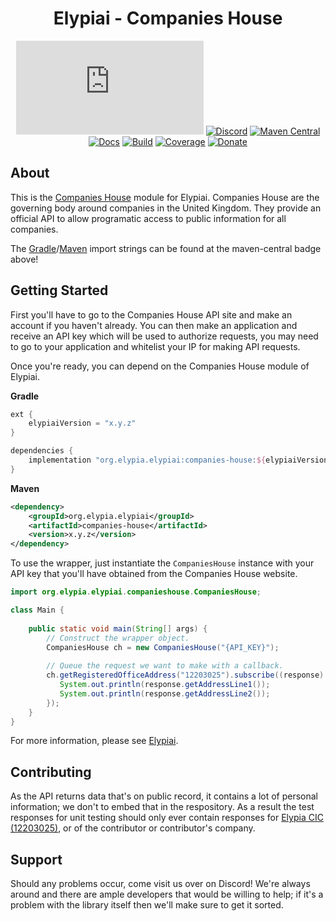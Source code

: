 <div align="center">

# Elypiai - Companies House
[![Matrix]][matrix-community] [![Discord]][discord-guild] [![Maven Central]][maven-page] [![Docs]][documentation] [![Build]][gitlab] [![Coverage]][gitlab] [![Donate]][elypia-donate]
</div>

## About
This is the [Companies House] module for Elypiai.
Companies House are the governing body around companies in the United Kingdom.
They provide an official API to allow programatic access to public information
for all companies.

The [Gradle]/[Maven] import strings can be found at the maven-central badge above!

## Getting Started
First you'll have to go to the Companies House API site and make an account if you haven't already. 
You can then make an application and receive an API key which will be used to authorize requests, 
you may need to go to your application and whitelist your IP for making API requests.

Once you're ready, you can depend on the Companies House module of Elypiai.

**Gradle**
```gradle
ext {
    elypiaiVersion = "x.y.z"
}

dependencies {
    implementation "org.elypia.elypiai:companies-house:${elypiaiVersion}"
}
```

**Maven**
```xml
<dependency>
    <groupId>org.elypia.elypiai</groupId>
    <artifactId>companies-house</artifactId>
    <version>x.y.z</version>
</dependency>
```

To use the wrapper, just instantiate the `CompaniesHouse` instance with your API key
that you'll have obtained from the Companies House website.

```java
import org.elypia.elypiai.companieshouse.CompaniesHouse;

class Main {
 
    public static void main(String[] args) {
        // Construct the wrapper object.
        CompaniesHouse ch = new CompaniesHouse("{API_KEY}");
        
        // Queue the request we want to make with a callback.
        ch.getRegisteredOfficeAddress("12203025").subscribe((response) -> {
           System.out.println(response.getAddressLine1());
           System.out.println(response.getAddressLine2());
        });
    }
}
```

For more information, please see [Elypiai].

## Contributing
As the API returns data that's on public record, it contains a lot of personal information;
we don't to embed that in the respository. As a result the test responses for 
unit testing should only ever contain responses for [Elypia CIC (12203025)], or 
of the contributor or contributor's company.

## Support
Should any problems occur, come visit us over on Discord! We're always around and there are
ample developers that would be willing to help; if it's a problem with the library itself then we'll
make sure to get it sorted.

[matrix-community]: https://matrix.to/#/+elypia:matrix.org "Matrix Invite"
[discord-guild]: https://discord.gg/hprGMaM "Discord Invite"
[maven-page]: https://search.maven.org/artifact/org.elypia.elypiai/cleverbot "Maven Central"
[documentation]: https://elypia.gitlab.io/elypiai/com/elypia/elypiai/cleverbot/package-summary.html "Documentation"
[gitlab]: https://gitlab.com/Elypia/elypiai/commits/master "Repository on GitLab"
[elypia-donate]: https://elypia.org/donate "Donate to Elypia"
[Gradle]: https://gradle.org/ "Depend via Gradle"
[Maven]: https://maven.apache.org/ "Depend via Maven"
[Companies House]: https://developer.companieshouse.gov.uk/api/docs/
[Elypiai]: https://gitlab.com/Elypia/elypiai "Elypiai Repository"
[Elypia CIC (12203025)]: https://beta.companieshouse.gov.uk/company/12203025

[Matrix]: https://img.shields.io/matrix/elypia:matrix.org?logo=matrix "Matrix Shield"
[Discord]: https://discord.com/api/guilds/184657525990359041/widget.png "Discord Shield"
[Maven Central]: https://img.shields.io/maven-central/v/org.elypia.elypiai/cleverbot "Download Shield"
[Docs]: https://img.shields.io/badge/docs-elypiai-blue.svg "Documentation Shield"
[Build]: https://gitlab.com/Elypia/elypiai/badges/master/pipeline.svg "GitLab Build Shield"
[Coverage]: https://gitlab.com/Elypia/elypiai/badges/master/coverage.svg "GitLab Coverage Shield"
[Donate]: https://img.shields.io/badge/donate-elypia-blueviolet "Donate Shield"

